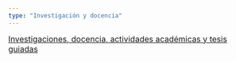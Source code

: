 ```yaml
---
type: "Investigación y docencia"
---
```


<i class="fa fa-line-chart fa-1.5x" style="color: DARKGRAY;"></i> [<FONT SIZE=3>Investigaciones, docencia, actividades académicas y tesis guiadas</font>](proyectos/)


